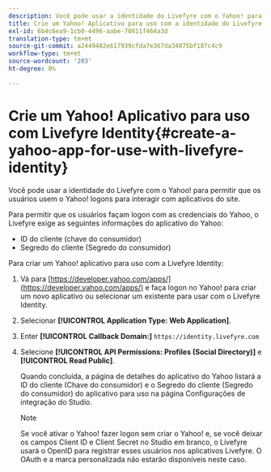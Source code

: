 ```yaml
---
description: Você pode usar a identidade do Livefyre com o Yahoo! para permitir que os usuários usem o Yahoo! logons para interagir com aplicativos do site.
title: Crie um Yahoo! Aplicativo para uso com a identidade do Livefyre
exl-id: 6b4c6ea9-1cb0-4496-aabe-70811f464a3d
translation-type: tm+mt
source-git-commit: a2449482e617939cfda7e367da34875bf187c4c9
workflow-type: tm+mt
source-wordcount: '203'
ht-degree: 0%

---
```


# Crie um Yahoo! Aplicativo para uso com Livefyre Identity{#create-a-yahoo-app-for-use-with-livefyre-identity}

Você pode usar a identidade do Livefyre com o Yahoo! para permitir que os usuários usem o Yahoo! logons para interagir com aplicativos do site.

Para permitir que os usuários façam logon com as credenciais do Yahoo, o Livefyre exige as seguintes informações do aplicativo do Yahoo:

* ID do cliente (chave do consumidor)
* Segredo do cliente (Segredo do consumidor)

Para criar um Yahoo! aplicativo para uso com a Livefyre Identity:

1. Vá para [https://developer.yahoo.com/apps/](https://developer.yahoo.com/apps/) e faça logon no Yahoo! para criar um novo aplicativo ou selecionar um existente para usar com o Livefyre Identity.
1. Selecionar **[!UICONTROL Application Type: Web Application]**.
1. Enter **[!UICONTROL Callback Domain:]** `https://identity.livefyre.com`
1. Selecione **[!UICONTROL API Permissions: Profiles (Social Directory)]** e **[!UICONTROL Read Public]**.

   Quando concluída, a página de detalhes do aplicativo do Yahoo listará a ID do cliente (Chave do consumidor) e o Segredo do cliente (Segredo do consumidor) do aplicativo para uso na página Configurações de integração do Studio.

   >[!NOTE]
   >
   >Se você ativar o Yahoo! fazer logon sem criar o Yahoo! e, se você deixar os campos Client ID e Client Secret no Studio em branco, o Livefyre usará o OpenID para registrar esses usuários nos aplicativos Livefyre. O OAuth e a marca personalizada não estarão disponíveis neste caso.
